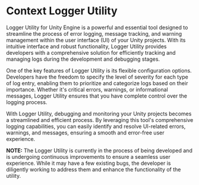 # Context Logger Utility
Logger Utility for Unity Engine is a powerful and essential tool designed to streamline the process of error logging, message tracking, and warning management within the user interface (UI) of your Unity projects. With its intuitive interface and robust functionality, Logger Utility provides developers with a comprehensive solution for efficiently tracking and managing logs during the development and debugging stages.

One of the key features of Logger Utility is its flexible configuration options. Developers have the freedom to specify the level of severity for each type of log entry, enabling them to prioritize and categorize logs based on their importance. Whether it's critical errors, warnings, or informational messages, Logger Utility ensures that you have complete control over the logging process.

With Logger Utility, debugging and monitoring your Unity projects becomes a streamlined and efficient process. By leveraging this tool's comprehensive logging capabilities, you can easily identify and resolve UI-related errors, warnings, and messages, ensuring a smooth and error-free user experience.

**NOTE:** The Logger Utility is currently in the process of being developed and is undergoing continuous improvements to ensure a seamless user experience. While it may have a few existing bugs, the developer is diligently working to address them and enhance the functionality of the utility.